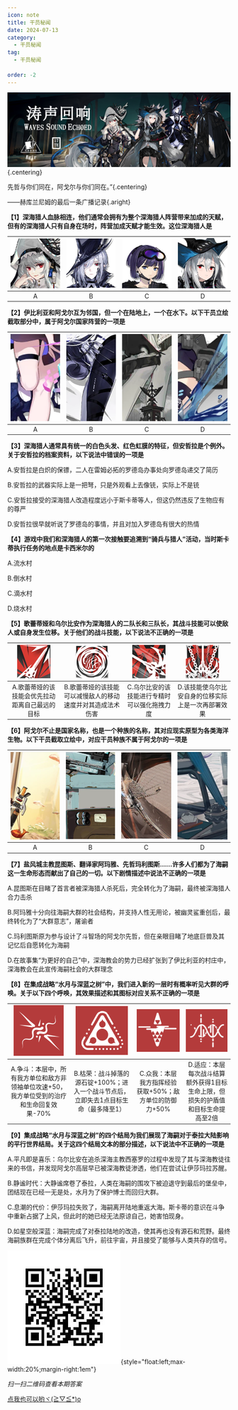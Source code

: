 ```yaml
---
icon: note
title: 干员秘闻
date: 2024-07-13
category:
  - 干员秘闻
tag:
  - 干员秘闻

order: -2
---
```


![](./res/ope_sec/topic.webp) {.centering}

先哲与你们同在，阿戈尔与你们同在。”{.centering}

——赫库兰尼姆的最后一条广播记录{.aright}

<!-- more -->

**【1】深海猎人血脉相连，他们通常会拥有为整个深海猎人阵营带来加成的天赋，但有的深海猎人只有自身在场时，阵营加成天赋才能生效。这位深海猎人是**

| ![](./res/ope_sec/q1_1.webp) | ![](./res/ope_sec/q1_2.webp) | ![](./res/ope_sec/q1_3.webp) | ![](./res/ope_sec/q1_4.webp) |
| :---: | :---: | :---: | :---: |
| A | B | C | D |

**【2】伊比利亚和阿戈尔互为邻国，但一个在陆地上，一个在水下。以下干员立绘截取部分中，属于阿戈尔国家阵营的一项是**

| ![](./res/ope_sec/q2_1.webp) | ![](./res/ope_sec/q2_2.webp) | ![](./res/ope_sec/q2_3.webp) | ![](./res/ope_sec/q2_4.webp) |
| :---: | :---: | :---: | :---: |
| A | B | C | D |

**【3】深海猎人通常具有统一的白色头发、红色虹膜的特征，但安哲拉是个例外。关于安哲拉的档案资料，以下说法中错误的一项是**

A.安哲拉是白炽的保镖，二人在雷姆必拓的罗德岛办事处向罗德岛递交了简历

B.安哲拉的武器实际上是一把弩，只是外观看上去像铳，实际上不是铳

C.安哲拉接受的深海猎人改造程度远小于斯卡蒂等人，但这仍然违反了生物应有的尊严

D.安哲拉很早就听说了罗德岛的事情，并且对加入罗德岛有很大的热情

**【4】游戏中我们和深海猎人的第一次接触要追溯到“骑兵与猎人”活动，当时斯卡蒂执行任务的地点是卡西米尔的**

A.流水村

B.倒水村

C.滴水村

D.烧水村

**【5】歌蕾蒂娅和乌尔比安作为深海猎人的二队长和三队长，其战斗技能可以使敌人或自身发生位移。关于他们的战斗技能，以下说法不正确的一项是**

| ![](./res/ope_sec/q5_1.webp) | ![](./res/ope_sec/q5_2.webp) | ![](./res/ope_sec/q5_3.webp) | ![](./res/ope_sec/q5_4.webp) |
| :---: | :---: | :---: | :---: |
| A.歌蕾蒂娅的该技能会优先拉动距离自己最远的目标 | B.歌蕾蒂娅的该技能可以减慢敌人的移动速度并对其造成法术伤害 | C.乌尔比安的该技能进行专精时可以强化拖拽力度 | D.该技能使乌尔比安自身的位移实际上是一次再部署效果 |

**【6】阿戈尔不止是国家名称，也是一个种族的名称，其对应现实原型为各类海洋生物。以下干员截取立绘中，对应干员种族不属于阿戈尔的一项是**
 	 	 	 
| ![](./res/ope_sec/q6_1.webp) | ![](./res/ope_sec/q6_2.webp) | ![](./res/ope_sec/q6_3.webp) | ![](./res/ope_sec/q6_4.webp) |
| :---: | :---: | :---: | :---: |
| A | B | C | D |

**【7】盐风城主教昆图斯、翻译家阿玛雅、先哲玛利图斯……许多人们都为了海嗣这一生命形态而献出了自己的一切。以下剧情描述中说法不正确的一项是**
 	 	 	 
A.昆图斯在目睹了首言者被深海猎人杀死后，完全转化为了海嗣，最终被深海猎人合力击杀

B.阿玛雅十分向往海嗣大群的社会结构，并支持人性无用论，被幽灵鲨重创后，最终转化为了“大群意志”，屠谕者

C.玛利图斯原为参与设计了斗智场的阿戈尔先哲，但在亲眼目睹了地底巨兽及其记忆后自愿转化为海嗣

D.在故事集“为更好的自己”中，深海教会的势力已经扩张到了伊比利亚的村庄中，深海教会在此宣传海嗣社会的大群理念

**【8】在集成战略“水月与深蓝之树”中，我们进入新的一层时有概率听见大群的呼唤。关于以下四个呼唤，其效果描述和其图标对应关系不正确的一项是**

| ![](./res/ope_sec/q8_1.webp) | ![](./res/ope_sec/q8_2.webp) | ![](./res/ope_sec/q8_3.webp) | ![](./res/ope_sec/q8_4.webp) |
| :---: | :---: | :---: | :---: |
| A.争斗：本层中，所有我方单位和敌方非领袖单位攻速+50，我方单位受到的治疗和生命回复效果-70% | B.枯荣：战斗掉落的源石锭+100%；进入一个战斗节点后，立即失去1点目标生命（最多降至1） | C.众我：本层我方指挥经验获取+50%；敌方单位的防御力+50% | D.适应：本层每次战斗结算额外获得1目标生命上限，但损失的护盾值和目标生命提高至2倍 |

**【9】集成战略“水月与深蓝之树”的四个结局为我们展现了海嗣对于泰拉大陆影响的平行世界结局。关于这四个结局文本的部分描述，以下说法中不正确的一项是**

A.平凡即是喜乐：乌尔比安在追杀深海主教西塞罗的过程中发现了其与深海教徒往来的书信，并发现阿戈尔高层早已被深海教徒渗透，他们在尝试让伊莎玛拉苏醒。

B.静谧时代：大静谧席卷了泰拉，人类在海嗣的围攻下被迫退守到最后的堡垒中，团结现在已经一无是处，水月为了保护博士而回归大群。

C.息潮的代价：伊莎玛拉失败了，海嗣离开陆地重返大海。斯卡蒂的意识在斗争中重新占据了上风，但此时的她已经无法原谅自己，她害怕现身。

D.如星空般深蓝：海嗣完成了对泰拉陆地的改造，使其再也没有源石和荒野。最终海嗣族群在完成个体分离后飞升，前往宇宙，并且接受了能够与人类共存的信号。

![](./res/ope_sec/answer.webp){style="float:left;max-width:20%;margin-right:1em"}

*扫一扫二维码查看本期答案*

[点我也可以哟ヾ(≧▽≦*)o](https://www.wjx.cn/vm/mwx7FSR.aspx)<eod />

<FakeAds />